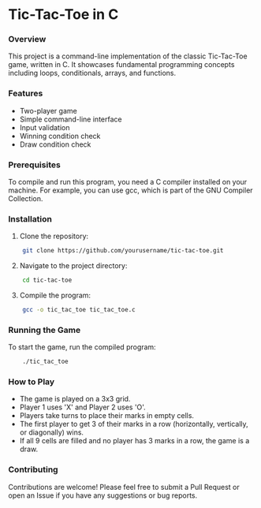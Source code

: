 # Tic-Tac-Toe in C


### Overview

This project is a command-line implementation of the classic Tic-Tac-Toe game, written in C. It showcases fundamental programming concepts including loops, conditionals, arrays, and functions.


### Features

- Two-player game
- Simple command-line interface
- Input validation
- Winning condition check
- Draw condition check


### Prerequisites

To compile and run this program, you need a C compiler installed on your machine. For example, you can use gcc, which is part of the GNU Compiler Collection.


### Installation

1. Clone the repository:
```bash
    git clone https://github.com/yourusername/tic-tac-toe.git
```

2. Navigate to the project directory:
```bash
    cd tic-tac-toe
```

3. Compile the program:
```bash
    gcc -o tic_tac_toe tic_tac_toe.c
```


### Running the Game

To start the game, run the compiled program:
```bash
    ./tic_tac_toe
```


### How to Play

- The game is played on a 3x3 grid.
- Player 1 uses 'X' and Player 2 uses 'O'.
- Players take turns to place their marks in empty cells.
- The first player to get 3 of their marks in a row (horizontally, vertically, or diagonally) wins.
- If all 9 cells are filled and no player has 3 marks in a row, the game is a draw.


### Contributing

Contributions are welcome! Please feel free to submit a Pull Request or open an Issue if you have any suggestions or bug reports.